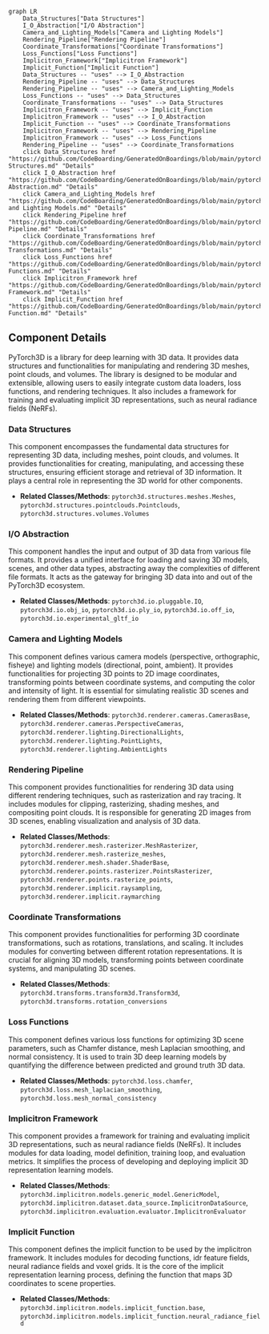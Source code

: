 ```mermaid
graph LR
    Data_Structures["Data Structures"]
    I_O_Abstraction["I/O Abstraction"]
    Camera_and_Lighting_Models["Camera and Lighting Models"]
    Rendering_Pipeline["Rendering Pipeline"]
    Coordinate_Transformations["Coordinate Transformations"]
    Loss_Functions["Loss Functions"]
    Implicitron_Framework["Implicitron Framework"]
    Implicit_Function["Implicit Function"]
    Data_Structures -- "uses" --> I_O_Abstraction
    Rendering_Pipeline -- "uses" --> Data_Structures
    Rendering_Pipeline -- "uses" --> Camera_and_Lighting_Models
    Loss_Functions -- "uses" --> Data_Structures
    Coordinate_Transformations -- "uses" --> Data_Structures
    Implicitron_Framework -- "uses" --> Implicit_Function
    Implicitron_Framework -- "uses" --> I_O_Abstraction
    Implicit_Function -- "uses" --> Coordinate_Transformations
    Implicitron_Framework -- "uses" --> Rendering_Pipeline
    Implicitron_Framework -- "uses" --> Loss_Functions
    Rendering_Pipeline -- "uses" --> Coordinate_Transformations
    click Data_Structures href "https://github.com/CodeBoarding/GeneratedOnBoardings/blob/main/pytorch3d/Data Structures.md" "Details"
    click I_O_Abstraction href "https://github.com/CodeBoarding/GeneratedOnBoardings/blob/main/pytorch3d/I/O Abstraction.md" "Details"
    click Camera_and_Lighting_Models href "https://github.com/CodeBoarding/GeneratedOnBoardings/blob/main/pytorch3d/Camera and Lighting Models.md" "Details"
    click Rendering_Pipeline href "https://github.com/CodeBoarding/GeneratedOnBoardings/blob/main/pytorch3d/Rendering Pipeline.md" "Details"
    click Coordinate_Transformations href "https://github.com/CodeBoarding/GeneratedOnBoardings/blob/main/pytorch3d/Coordinate Transformations.md" "Details"
    click Loss_Functions href "https://github.com/CodeBoarding/GeneratedOnBoardings/blob/main/pytorch3d/Loss Functions.md" "Details"
    click Implicitron_Framework href "https://github.com/CodeBoarding/GeneratedOnBoardings/blob/main/pytorch3d/Implicitron Framework.md" "Details"
    click Implicit_Function href "https://github.com/CodeBoarding/GeneratedOnBoardings/blob/main/pytorch3d/Implicit Function.md" "Details"
```

## Component Details

PyTorch3D is a library for deep learning with 3D data. It provides data structures and functionalities for manipulating and rendering 3D meshes, point clouds, and volumes. The library is designed to be modular and extensible, allowing users to easily integrate custom data loaders, loss functions, and rendering techniques. It also includes a framework for training and evaluating implicit 3D representations, such as neural radiance fields (NeRFs).

### Data Structures
This component encompasses the fundamental data structures for representing 3D data, including meshes, point clouds, and volumes. It provides functionalities for creating, manipulating, and accessing these structures, ensuring efficient storage and retrieval of 3D information. It plays a central role in representing the 3D world for other components.
- **Related Classes/Methods**: `pytorch3d.structures.meshes.Meshes`, `pytorch3d.structures.pointclouds.Pointclouds`, `pytorch3d.structures.volumes.Volumes`

### I/O Abstraction
This component handles the input and output of 3D data from various file formats. It provides a unified interface for loading and saving 3D models, scenes, and other data types, abstracting away the complexities of different file formats. It acts as the gateway for bringing 3D data into and out of the PyTorch3D ecosystem.
- **Related Classes/Methods**: `pytorch3d.io.pluggable.IO`, `pytorch3d.io.obj_io`, `pytorch3d.io.ply_io`, `pytorch3d.io.off_io`, `pytorch3d.io.experimental_gltf_io`

### Camera and Lighting Models
This component defines various camera models (perspective, orthographic, fisheye) and lighting models (directional, point, ambient). It provides functionalities for projecting 3D points to 2D image coordinates, transforming points between coordinate systems, and computing the color and intensity of light. It is essential for simulating realistic 3D scenes and rendering them from different viewpoints.
- **Related Classes/Methods**: `pytorch3d.renderer.cameras.CamerasBase`, `pytorch3d.renderer.cameras.PerspectiveCameras`, `pytorch3d.renderer.lighting.DirectionalLights`, `pytorch3d.renderer.lighting.PointLights`, `pytorch3d.renderer.lighting.AmbientLights`

### Rendering Pipeline
This component provides functionalities for rendering 3D data using different rendering techniques, such as rasterization and ray tracing. It includes modules for clipping, rasterizing, shading meshes, and compositing point clouds. It is responsible for generating 2D images from 3D scenes, enabling visualization and analysis of 3D data.
- **Related Classes/Methods**: `pytorch3d.renderer.mesh.rasterizer.MeshRasterizer`, `pytorch3d.renderer.mesh.rasterize_meshes`, `pytorch3d.renderer.mesh.shader.ShaderBase`, `pytorch3d.renderer.points.rasterizer.PointsRasterizer`, `pytorch3d.renderer.points.rasterize_points`, `pytorch3d.renderer.implicit.raysampling`, `pytorch3d.renderer.implicit.raymarching`

### Coordinate Transformations
This component provides functionalities for performing 3D coordinate transformations, such as rotations, translations, and scaling. It includes modules for converting between different rotation representations. It is crucial for aligning 3D models, transforming points between coordinate systems, and manipulating 3D scenes.
- **Related Classes/Methods**: `pytorch3d.transforms.transform3d.Transform3d`, `pytorch3d.transforms.rotation_conversions`

### Loss Functions
This component defines various loss functions for optimizing 3D scene parameters, such as Chamfer distance, mesh Laplacian smoothing, and normal consistency. It is used to train 3D deep learning models by quantifying the difference between predicted and ground truth 3D data.
- **Related Classes/Methods**: `pytorch3d.loss.chamfer`, `pytorch3d.loss.mesh_laplacian_smoothing`, `pytorch3d.loss.mesh_normal_consistency`

### Implicitron Framework
This component provides a framework for training and evaluating implicit 3D representations, such as neural radiance fields (NeRFs). It includes modules for data loading, model definition, training loop, and evaluation metrics. It simplifies the process of developing and deploying implicit 3D representation learning models.
- **Related Classes/Methods**: `pytorch3d.implicitron.models.generic_model.GenericModel`, `pytorch3d.implicitron.dataset.data_source.ImplicitronDataSource`, `pytorch3d.implicitron.evaluation.evaluator.ImplicitronEvaluator`

### Implicit Function
This component defines the implicit function to be used by the implicitron framework. It includes modules for decoding functions, idr feature fields, neural radiance fields and voxel grids. It is the core of the implicit representation learning process, defining the function that maps 3D coordinates to scene properties.
- **Related Classes/Methods**: `pytorch3d.implicitron.models.implicit_function.base`, `pytorch3d.implicitron.models.implicit_function.neural_radiance_field`